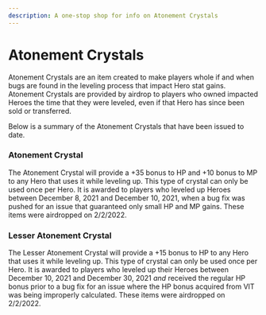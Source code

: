 ```yaml
---
description: A one-stop shop for info on Atonement Crystals
---
```


# Atonement Crystals

Atonement Crystals are an item created to make players whole if and when bugs are found in the leveling process that impact Hero stat gains. Atonement Crystals are provided by airdrop to players who owned impacted Heroes the time that they were leveled, even if that Hero has since been sold or transferred.

Below is a summary of the Atonement Crystals that have been issued to date.

### Atonement Crystal

The Atonement Crystal will provide a +35 bonus to HP and +10 bonus to MP to any Hero that uses it while leveling up. This type of crystal can only be used once per Hero. It is awarded to players who leveled up Heroes between December 8, 2021 and December 10, 2021, when a bug fix was pushed for an issue that guaranteed only small HP and MP gains. These items were airdropped on 2/2/2022.

### Lesser Atonement Crystal

The Lesser Atonement Crystal will provide a +15 bonus to HP to any Hero that uses it while leveling up. This type of crystal can only be used once per Hero. It is awarded to players who leveled up their Heroes between December 10, 2021 and December 30, 2021 _and_ received the regular HP bonus prior to a bug fix for an issue where the HP bonus acquired from VIT was being improperly calculated. These items were airdropped on 2/2/2022.
